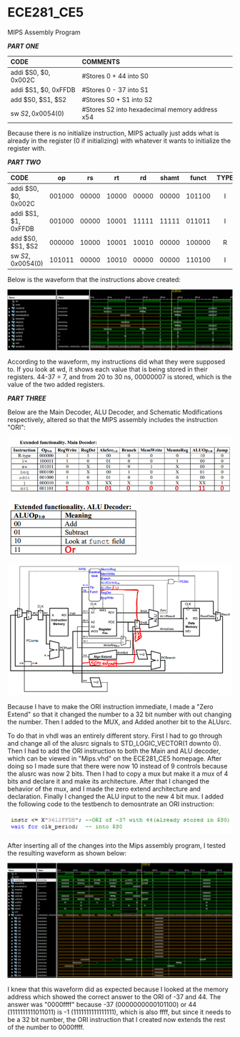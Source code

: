ECE281_CE5
==========

MIPS Assembly Program


__*PART ONE*__


|CODE|COMMENTS|
|:-----------------------|:------------------------|
|addi $S0, $0, 0x002C|#Stores 0 + 44 into S0|
|addi $S1, $0, 0xFFDB|#Stores 0 - 37 into S1|
|add $S0, $S1, $S2|#Stores S0 + S1 into S2|
|sw $S2, 0x0054($0)|#Stores S2 into hexadecimal memory address x54|


Because there is no initialize instruction, MIPS actually just adds what is already in the register (0 if initializing) with whatever it wants to initialize the register with.


__*PART TWO*__


|CODE|op|rs|rt|rd|shamt|funct|TYPE|INSTRUCTION|
|:----------|:-------:|:-------:|:-------:|:-------:|:-------:|:-------:|:-------:|:-------:|
|addi $S0, $0, 0x002C|001000|00000|10000|00000|00000|101100|I|0x2010002C|
|addi $S1, $1, 0xFFDB|001000|00000|10001|11111|11111|011011|I|0x2011FFDB|
|add $S0, $S1, $S2|000000|10000|10001|10010|00000|100000|R|0x02119020|
|sw $S2, 0x0054($0)|101011|00000|10010|00000|00000|110100|I|0xAC120054|


Below is the waveform that the instructions above created:


![](https://github.com/dustyweisner/ECE281_CE5/blob/master/Part2_Waveform.GIF?raw=true)


According to the waveform, my instructions did what they were supposed to. If you look at wd, it shows each value that is being stored in their registers. 44-37 = 7, and from 20 to 30 ns, 00000007 is stored, which is the value of the two added registers.


__*PART THREE*__


Below are the Main Decoder, ALU Decoder, and Schematic Modifications respectively, altered so that the MIPS assembly includes the instruction "ORI":

![](https://github.com/dustyweisner/ECE281_CE5/blob/master/MainDecoder.png?raw=true)

![](https://github.com/dustyweisner/ECE281_CE5/blob/master/ALUDecoder.png?raw=true)

![](https://github.com/dustyweisner/ECE281_CE5/blob/master/Schematic_Modification.GIF?raw=true)

Because I have to make the ORI instruction immediate, I made a "Zero Extend" so that it changed the number to a 32 bit number with out changing the number. Then I added to the MUX, and Added another bit to the ALUsrc.

To do that in vhdl was an entirely different story. First I had to go through and change all of the alusrc signals to STD_LOGIC_VECTOR(1 downto 0). Then I had to add the ORI instruction to both the Main and ALU decoder, which can be viewed in "Mips.vhd" on the ECE281_CE5 homepage. After doing so I made sure that there were now 10 instead of 9 controls because the alusrc was now 2 bits. Then I had to copy a mux but make it a mux of 4 bits and declare it and make its architecture. After that I changed the behavior of the mux, and I made the zero extend architecture and declaration. Finally I changed the ALU input to the new 4 bit mux. I added the following code to the testbench to demosntrate an ORI instruction:

![](https://github.com/dustyweisner/ECE281_CE5/blob/master/Code_Test.GIF?raw=true)

After inserting all of the changes into the Mips assembly program, I tested the resulting waveform as shown below:

![](https://github.com/dustyweisner/ECE281_CE5/blob/master/Part3_Waveform.GIF?raw=true)

I knew that this waveform did as expected because I looked at the memory address which showed the correct answer to the ORI of -37 and 44. The answer was "0000ffff" because -37 (0000000000101100) or 44 (1111111111011011) is -1 (1111111111111111), which is also ffff, but since it needs to be a 32 bit number, the ORI instruction that I created now extends the rest of the number to 0000ffff.
